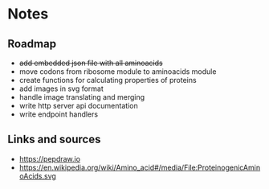 # Notes

## Roadmap

- ~~add embedded json file with all aminoacids~~
- move codons from ribosome module to aminoacids module
- create functions for calculating properties of proteins
- add images in svg format
- handle image translating and merging
- write http server api documentation
- write endpoint handlers

## Links and sources

- <https://pepdraw.io>
- <https://en.wikipedia.org/wiki/Amino_acid#/media/File:ProteinogenicAminoAcids.svg>
